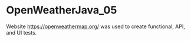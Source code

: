 # OpenWeatherJava_05
Website https://openweathermap.org/ was used to create functional, API, and UI tests.
